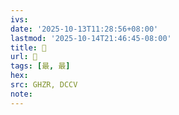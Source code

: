 ```yaml
---
ivs:
date: '2025-10-13T11:28:56+08:00'
lastmod: '2025-10-14T21:46:45-08:00'
title: 󰟙
url: 󰟙
tags: [最, 最]
hex: 
src: GHZR, DCCV
note:
---
```

